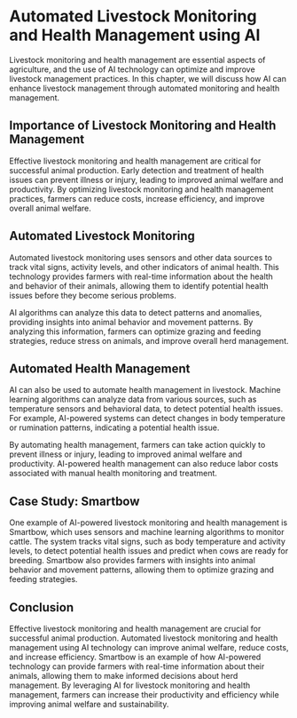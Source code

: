 Automated Livestock Monitoring and Health Management using AI
================================================================================================================

Livestock monitoring and health management are essential aspects of agriculture, and the use of AI technology can optimize and improve livestock management practices. In this chapter, we will discuss how AI can enhance livestock management through automated monitoring and health management.

Importance of Livestock Monitoring and Health Management
--------------------------------------------------------

Effective livestock monitoring and health management are critical for successful animal production. Early detection and treatment of health issues can prevent illness or injury, leading to improved animal welfare and productivity. By optimizing livestock monitoring and health management practices, farmers can reduce costs, increase efficiency, and improve overall animal welfare.

Automated Livestock Monitoring
------------------------------

Automated livestock monitoring uses sensors and other data sources to track vital signs, activity levels, and other indicators of animal health. This technology provides farmers with real-time information about the health and behavior of their animals, allowing them to identify potential health issues before they become serious problems.

AI algorithms can analyze this data to detect patterns and anomalies, providing insights into animal behavior and movement patterns. By analyzing this information, farmers can optimize grazing and feeding strategies, reduce stress on animals, and improve overall herd management.

Automated Health Management
---------------------------

AI can also be used to automate health management in livestock. Machine learning algorithms can analyze data from various sources, such as temperature sensors and behavioral data, to detect potential health issues. For example, AI-powered systems can detect changes in body temperature or rumination patterns, indicating a potential health issue.

By automating health management, farmers can take action quickly to prevent illness or injury, leading to improved animal welfare and productivity. AI-powered health management can also reduce labor costs associated with manual health monitoring and treatment.

Case Study: Smartbow
--------------------

One example of AI-powered livestock monitoring and health management is Smartbow, which uses sensors and machine learning algorithms to monitor cattle. The system tracks vital signs, such as body temperature and activity levels, to detect potential health issues and predict when cows are ready for breeding. Smartbow also provides farmers with insights into animal behavior and movement patterns, allowing them to optimize grazing and feeding strategies.

Conclusion
----------

Effective livestock monitoring and health management are crucial for successful animal production. Automated livestock monitoring and health management using AI technology can improve animal welfare, reduce costs, and increase efficiency. Smartbow is an example of how AI-powered technology can provide farmers with real-time information about their animals, allowing them to make informed decisions about herd management. By leveraging AI for livestock monitoring and health management, farmers can increase their productivity and efficiency while improving animal welfare and sustainability.


